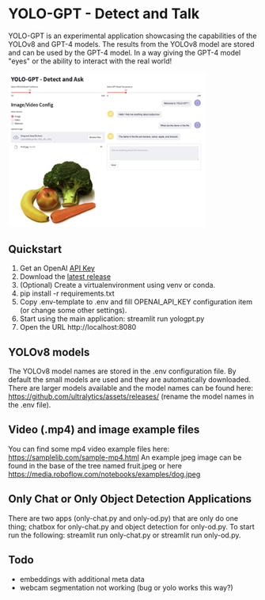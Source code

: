 # YOLO-GPT - Detect and Talk
YOLO-GPT is an experimental application showcasing the capabilities of the YOLOv8 and GPT-4 models. The results from the YOLOv8 model are stored and can be used by the GPT-4 model. In a way giving the GPT-4 model "eyes" or the ability to interact with the real world!

<img src="yologpt.jpg" alt="yolo-gpt" width="400"/>

## Quickstart
1. Get an OpenAI [API Key](https://platform.openai.com/account/api-keys)
2. Download the [latest release](https://github.com/rabem00/YOLO-GPT/releases/latest)
3. (Optional) Create a virtualenvironment using venv or conda.
4. pip install -r requirements.txt
5. Copy .env-template to .env and fill OPENAI_API_KEY configuration item (or change some other settings).
5. Start using the main application: streamlit run yologpt.py 
6. Open the URL http://localhost:8080

## YOLOv8 models
The YOLOv8 model names are stored in the .env configuration file. By default the small models are used and they are automatically downloaded. There are larger models available and the model names can be found here: https://github.com/ultralytics/assets/releases/ (rename the model names in the .env file).

## Video (.mp4) and image example files
You can find some mp4 video example files here: https://samplelib.com/sample-mp4.html
An example jpeg image can be found in the base of the tree named fruit.jpeg or here https://media.roboflow.com/notebooks/examples/dog.jpeg

## Only Chat or Only Object Detection Applications
There are two apps (only-chat.py and only-od.py) that are only do one thing; chatbox for only-chat.py and object detection for only-od.py. To start run the following: streamlit run only-chat.py or streamlit run only-od.py.

## Todo
* embeddings with additional meta data
* webcam segmentation not working (bug or yolo works this way?)

